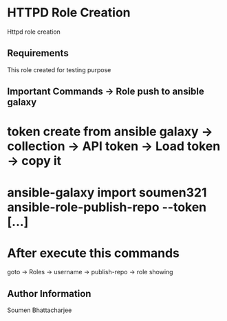 HTTPD Role Creation
=========

Httpd role creation

Requirements
------------

This role created for testing purpose

Important Commands -> Role push to ansible galaxy
--------------
# token create from ansible galaxy -> collection -> API token -> Load token -> copy it

# ansible-galaxy import soumen321 ansible-role-publish-repo --token [...]

# After execute this commands
  goto -> Roles -> username -> publish-repo -> role showing



Author Information
------------------

Soumen Bhattacharjee
